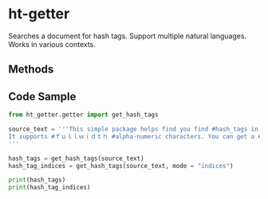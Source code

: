 # ht-getter
Searches a document for hash tags. Support multiple natural languages. Works in various contexts.

## Methods

## Code Sample

```python
from ht_getter.getter import get_hash_tags

source_text = '''This simple package helps find you find #hash_tags in various types of #documents#. It also works with other languages like #日本語 or #한국어.
It supports #ｆｕｌｌｗｉｄｔｈ #alpha-numeric characters. You can get a #list of the #hash_tags or a list of their #indices in the #####source_text."
'''

hash_tags = get_hash_tags(source_text)
hash_tag_indices = get_hash_tags(source_text, mode = "indices")

print(hash_tags)
print(hash_tag_indices)

```
